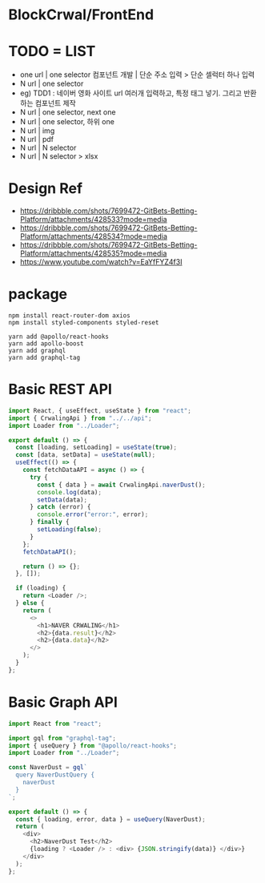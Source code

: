 # BlockCrwal/FrontEnd

# TODO = LIST

- one url | one selector 컴포넌트 개발 | 단순 주소 입력 > 단순 셀럭터 하나 입력
- N url | one selector
- eg) TDD1 : 네이버 영화 사이트 url 여러개 입력하고, 특정 태그 넣기. 그리고 반환하는 컴포넌트 제작
- N url | one selector, next one
- N url | one selector, 하위 one
- N url | img
- N url | pdf
- N url | N selector
- N url | N selector > xlsx

# Design Ref

- https://dribbble.com/shots/7699472-GitBets-Betting-Platform/attachments/428533?mode=media
- https://dribbble.com/shots/7699472-GitBets-Betting-Platform/attachments/428534?mode=media
- https://dribbble.com/shots/7699472-GitBets-Betting-Platform/attachments/428535?mode=media
- https://www.youtube.com/watch?v=EaYfFYZ4f3I

# package

```
npm install react-router-dom axios
npm install styled-components styled-reset

yarn add @apollo/react-hooks
yarn add apollo-boost
yarn add graphql
yarn add graphql-tag
```

# Basic REST API

```js
import React, { useEffect, useState } from "react";
import { CrwalingApi } from "../../api";
import Loader from "../Loader";

export default () => {
  const [loading, setLoading] = useState(true);
  const [data, setData] = useState(null);
  useEffect(() => {
    const fetchDataAPI = async () => {
      try {
        const { data } = await CrwalingApi.naverDust();
        console.log(data);
        setData(data);
      } catch (error) {
        console.error("error:", error);
      } finally {
        setLoading(false);
      }
    };
    fetchDataAPI();

    return () => {};
  }, []);

  if (loading) {
    return <Loader />;
  } else {
    return (
      <>
        <h1>NAVER CRWALING</h1>
        <h2>{data.result}</h2>
        <h2>{data.data}</h2>
      </>
    );
  }
};
```

# Basic Graph API

```js
import React from "react";

import gql from "graphql-tag";
import { useQuery } from "@apollo/react-hooks";
import Loader from "../Loader";

const NaverDust = gql`
  query NaverDustQuery {
    naverDust
  }
`;

export default () => {
  const { loading, error, data } = useQuery(NaverDust);
  return (
    <div>
      <h2>NaverDust Test</h2>
      {loading ? <Loader /> : <div> {JSON.stringify(data)} </div>}
    </div>
  );
};
```
